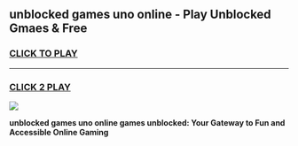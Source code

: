 
## unblocked games uno online - Play Unblocked Gmaes & Free
<h3>
<a href="https://premium.freeplayer.one?title=unblocked_games_uno_online&ref=20F">CLICK TO PLAY</a></h3>
<hr>

<h3>
<a href="https://premium.freeplayer.one?title=unblocked_games_uno_online&ref=20F">CLICK 2 PLAY</a>
  
</h3>

<a href="https://premium.freeplayer.one?title=unblocked_games_uno_online&ref=20F/"><img src="https://clearcache.store/games.png"></a>


**unblocked games uno online games unblocked: Your Gateway to Fun and Accessible Online Gaming**

